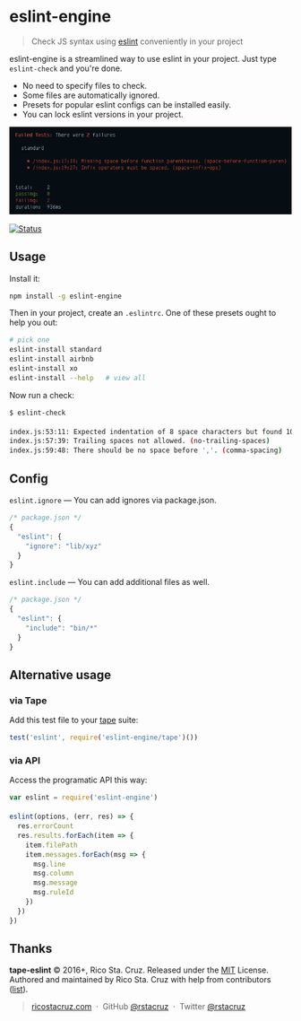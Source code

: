 # eslint-engine

> Check JS syntax using [eslint][] conveniently in your project

eslint-engine is a streamlined way to use eslint in your project. Just type `eslint-check` and you're done.

- No need to specify files to check.
- Some files are automatically ignored.
- Presets for popular eslint configs can be installed easily.
- You can lock eslint versions in your project.

![](https://raw.githubusercontent.com/rstacruz/tape-standard/gh-pages/screenshot.png)

[![Status](https://travis-ci.org/rstacruz/tape-eslint.svg?branch=master)](https://travis-ci.org/rstacruz/tape-eslint "See test builds")

[eslint]: http://eslint.org/

## Usage

Install it:

```sh
npm install -g eslint-engine
```

Then in your project, create an `.eslintrc`. One of these presets ought to help you out:

```sh
# pick one
eslint-install standard
eslint-install airbnb
eslint-install xo
eslint-install --help   # view all
```

Now run a check:

```sh
$ eslint-check

index.js:53:11: Expected indentation of 8 space characters but found 10. (indent)
index.js:57:39: Trailing spaces not allowed. (no-trailing-spaces)
index.js:59:48: There should be no space before ','. (comma-spacing)
```

## Config

`eslint.ignore` — You can add ignores via package.json.

```js
/* package.json */
{
  "eslint": {
    "ignore": "lib/xyz"
  }
}
```

`eslint.include` — You can add additional files as well.

```js
/* package.json */
{
  "eslint": {
    "include": "bin/*"
  }
}
```

## Alternative usage

### via Tape

Add this test file to your [tape] suite:

```js
test('eslint', require('eslint-engine/tape')())
```

### via API

Access the programatic API this way:

```js
var eslint = require('eslint-engine')

eslint(options, (err, res) => {
  res.errorCount
  res.results.forEach(item => {
    item.filePath
    item.messages.forEach(msg => {
      msg.line
      msg.column
      msg.message
      msg.ruleId
    })
  })
})
```

## Thanks

**tape-eslint** © 2016+, Rico Sta. Cruz. Released under the [MIT] License.<br>
Authored and maintained by Rico Sta. Cruz with help from contributors ([list][contributors]).

> [ricostacruz.com](http://ricostacruz.com) &nbsp;&middot;&nbsp;
> GitHub [@rstacruz](https://github.com/rstacruz) &nbsp;&middot;&nbsp;
> Twitter [@rstacruz](https://twitter.com/rstacruz)

[MIT]: http://mit-license.org/
[contributors]: http://github.com/rstacruz/tape-eslint/contributors
[standard]: https://www.npmjs.com/package/standard
[tape]: https://github.com/substack/tape
